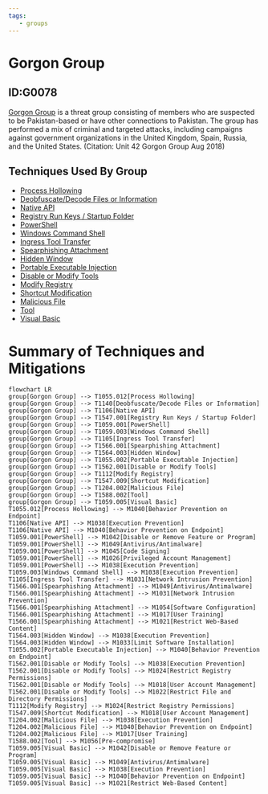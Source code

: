 ```yaml
---
tags:
   - groups
---
```

# Gorgon Group
## ID:G0078
[Gorgon Group](/mitre/groups/G0078) is a threat group consisting of members who are suspected to be Pakistan-based or have other connections to Pakistan. The group has performed a mix of criminal and targeted attacks, including campaigns against government organizations in the United Kingdom, Spain, Russia, and the United States. (Citation: Unit 42 Gorgon Group Aug 2018)
## Techniques Used By Group
* [Process Hollowing](techniques/T1055/012)
* [Deobfuscate/Decode Files or Information](techniques/T1140)
* [Native API](techniques/T1106)
* [Registry Run Keys / Startup Folder](techniques/T1547/001)
* [PowerShell](techniques/T1059/001)
* [Windows Command Shell](techniques/T1059/003)
* [Ingress Tool Transfer](techniques/T1105)
* [Spearphishing Attachment](techniques/T1566/001)
* [Hidden Window](techniques/T1564/003)
* [Portable Executable Injection](techniques/T1055/002)
* [Disable or Modify Tools](techniques/T1562/001)
* [Modify Registry](techniques/T1112)
* [Shortcut Modification](techniques/T1547/009)
* [Malicious File](techniques/T1204/002)
* [Tool](techniques/T1588/002)
* [Visual Basic](techniques/T1059/005)

# Summary of Techniques and Mitigations
```mermaid
flowchart LR
group[Gorgon Group] --> T1055.012[Process Hollowing]
group[Gorgon Group] --> T1140[Deobfuscate/Decode Files or Information]
group[Gorgon Group] --> T1106[Native API]
group[Gorgon Group] --> T1547.001[Registry Run Keys / Startup Folder]
group[Gorgon Group] --> T1059.001[PowerShell]
group[Gorgon Group] --> T1059.003[Windows Command Shell]
group[Gorgon Group] --> T1105[Ingress Tool Transfer]
group[Gorgon Group] --> T1566.001[Spearphishing Attachment]
group[Gorgon Group] --> T1564.003[Hidden Window]
group[Gorgon Group] --> T1055.002[Portable Executable Injection]
group[Gorgon Group] --> T1562.001[Disable or Modify Tools]
group[Gorgon Group] --> T1112[Modify Registry]
group[Gorgon Group] --> T1547.009[Shortcut Modification]
group[Gorgon Group] --> T1204.002[Malicious File]
group[Gorgon Group] --> T1588.002[Tool]
group[Gorgon Group] --> T1059.005[Visual Basic]
T1055.012[Process Hollowing] --> M1040[Behavior Prevention on Endpoint]
T1106[Native API] --> M1038[Execution Prevention]
T1106[Native API] --> M1040[Behavior Prevention on Endpoint]
T1059.001[PowerShell] --> M1042[Disable or Remove Feature or Program]
T1059.001[PowerShell] --> M1049[Antivirus/Antimalware]
T1059.001[PowerShell] --> M1045[Code Signing]
T1059.001[PowerShell] --> M1026[Privileged Account Management]
T1059.001[PowerShell] --> M1038[Execution Prevention]
T1059.003[Windows Command Shell] --> M1038[Execution Prevention]
T1105[Ingress Tool Transfer] --> M1031[Network Intrusion Prevention]
T1566.001[Spearphishing Attachment] --> M1049[Antivirus/Antimalware]
T1566.001[Spearphishing Attachment] --> M1031[Network Intrusion Prevention]
T1566.001[Spearphishing Attachment] --> M1054[Software Configuration]
T1566.001[Spearphishing Attachment] --> M1017[User Training]
T1566.001[Spearphishing Attachment] --> M1021[Restrict Web-Based Content]
T1564.003[Hidden Window] --> M1038[Execution Prevention]
T1564.003[Hidden Window] --> M1033[Limit Software Installation]
T1055.002[Portable Executable Injection] --> M1040[Behavior Prevention on Endpoint]
T1562.001[Disable or Modify Tools] --> M1038[Execution Prevention]
T1562.001[Disable or Modify Tools] --> M1024[Restrict Registry Permissions]
T1562.001[Disable or Modify Tools] --> M1018[User Account Management]
T1562.001[Disable or Modify Tools] --> M1022[Restrict File and Directory Permissions]
T1112[Modify Registry] --> M1024[Restrict Registry Permissions]
T1547.009[Shortcut Modification] --> M1018[User Account Management]
T1204.002[Malicious File] --> M1038[Execution Prevention]
T1204.002[Malicious File] --> M1040[Behavior Prevention on Endpoint]
T1204.002[Malicious File] --> M1017[User Training]
T1588.002[Tool] --> M1056[Pre-compromise]
T1059.005[Visual Basic] --> M1042[Disable or Remove Feature or Program]
T1059.005[Visual Basic] --> M1049[Antivirus/Antimalware]
T1059.005[Visual Basic] --> M1038[Execution Prevention]
T1059.005[Visual Basic] --> M1040[Behavior Prevention on Endpoint]
T1059.005[Visual Basic] --> M1021[Restrict Web-Based Content]
```